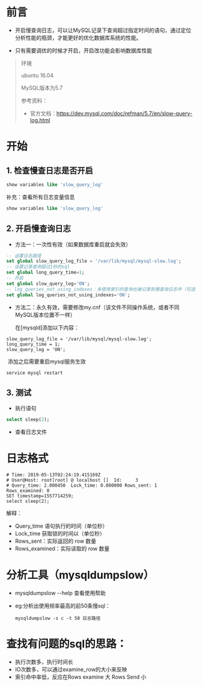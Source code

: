 # 前言

- 开启慢查询日志，可以让MySQL记录下查询超过指定时间的语句，通过定位分析性能的瓶颈，才能更好的优化数据库系统的性能。

- 只有需要调优的时候才开启，开启改功能会影响数据库性能

> 环境
>
> ubuntu 16.04
>
> MySQL版本为5.7
>
> 参考资料：
>
> - 官方文档：<https://dev.mysql.com/doc/refman/5.7/en/slow-query-log.html>





# 开始

## 1. 检查慢查日志是否开启

```sql
show variables like 'slow_query_log'
```

补充：查看所有日志变量信息

```sql
show variables like 'slow_query_log'
```

## 2. 开启慢查询日志

- 方法一：一次性有效（如果数据库重启就会失效）

```sql
-- 设置日志路径
set global slow_query_log_file = '/var/lib/mysql/mysql-slow.log';
-- 设置记录查询超过1秒的sql
set global long_query_time=1;
-- 开启
set global slow_query_log='ON';
-- log_queries_not_using_indexes：未使用索引的查询也被记录到慢查询日志中（可选项）。
set global log_queries_not_using_indexes='ON';
```

- 方法二：永久有效，需要修改my.cnf（该文件不同操作系统，或者不同MySQL版本位置不一样）

  在[mysqld]添加以下内容：

```shell
slow_query_log_file = '/var/lib/mysql/mysql-slow.log';
long_query_time = 1;
slow_query_log = 'ON';
```

​	添加之后需要重启mysql服务生效

```shell
service mysql restart
```



## 3. 测试

- 执行语句

```sql
select sleep(2);
```

- 查看日志文件





# 日志格式

```shell
# Time: 2019-05-13T02:24:19.415169Z
# User@Host: root[root] @ localhost []  Id:     3
# Query_time: 2.000450  Lock_time: 0.000000 Rows_sent: 1  Rows_examined: 0
SET timestamp=1557714259;
select sleep(2);
```

解释：

- Query_time 语句执行的时间（单位秒）
- Lock_time 获取锁的时间以（单位秒）
- Rows_sent：实际返回的 row 数量
- Rows_examined：实际读取的 row 数量





# 分析工具（mysqldumpslow）

- mysqldumpslow --help 查看使用帮助

- eg:分析出使用频率最高的前50条慢sql：

  ```shell
  mysqldumpslow -s c -t 50 日志路径
  ```





# 查找有问题的sql的思路：

- 执行次数多，执行时间长
- IO次数多，可以通过examine_row的大小来反映
- 索引命中率低，反应在Rows examine 大 Rows Send 小





